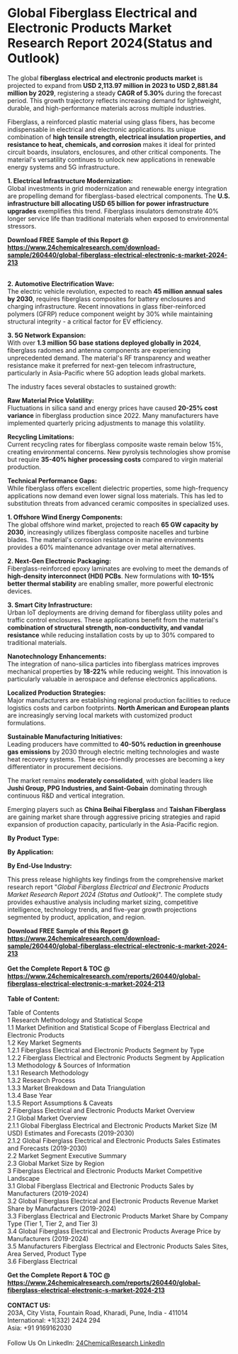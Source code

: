 <h1>Global Fiberglass Electrical and Electronic Products Market Research Report 2024(Status and Outlook)</h1><p>The global <strong>fiberglass electrical and electronic products market</strong> is projected to expand from <strong>USD 2,113.97 million in 2023 to USD 2,881.84 million by 2029</strong>, registering a steady <strong>CAGR of 5.30%</strong> during the forecast period. This growth trajectory reflects increasing demand for lightweight, durable, and high-performance materials across multiple industries.</p><p>Fiberglass, a reinforced plastic material using glass fibers, has become indispensable in electrical and electronic applications. Its unique combination of <strong>high tensile strength, electrical insulation properties, and resistance to heat, chemicals, and corrosion</strong> makes it ideal for printed circuit boards, insulators, enclosures, and other critical components. The material's versatility continues to unlock new applications in renewable energy systems and 5G infrastructure.</p><p><strong>1. Electrical Infrastructure Modernization:</strong><br>
Global investments in grid modernization and renewable energy integration are propelling demand for fiberglass-based electrical components. The <strong>U.S. infrastructure bill allocating USD 65 billion for power infrastructure upgrades</strong> exemplifies this trend. Fiberglass insulators demonstrate 40% longer service life than traditional materials when exposed to environmental stressors.</p><div><b>Download FREE Sample of this Report @ 
            <a href="https://www.24chemicalresearch.com/download-sample/260440/global-fiberglass-electrical-electronic-s-market-2024-213">
            https://www.24chemicalresearch.com/download-sample/260440/global-fiberglass-electrical-electronic-s-market-2024-213</a></b></div><br><p><strong>2. Automotive Electrification Wave:</strong><br>
The electric vehicle revolution, expected to reach <strong>45 million annual sales by 2030</strong>, requires fiberglass composites for battery enclosures and charging infrastructure. Recent innovations in glass fiber-reinforced polymers (GFRP) reduce component weight by 30% while maintaining structural integrity - a critical factor for EV efficiency.</p><p><strong>3. 5G Network Expansion:</strong><br>
With over <strong>1.3 million 5G base stations deployed globally in 2024</strong>, fiberglass radomes and antenna components are experiencing unprecedented demand. The material's RF transparency and weather resistance make it preferred for next-gen telecom infrastructure, particularly in Asia-Pacific where 5G adoption leads global markets.</p><p>The industry faces several obstacles to sustained growth:</p><p><strong>Raw Material Price Volatility:</strong><br>
        Fluctuations in silica sand and energy prices have caused <strong>20-25% cost variance</strong> in fiberglass production since 2022. Many manufacturers have implemented quarterly pricing adjustments to manage this volatility.</p><p><strong>Recycling Limitations:</strong><br>
        Current recycling rates for fiberglass composite waste remain below 15%, creating environmental concerns. New pyrolysis technologies show promise but require <strong>35-40% higher processing costs</strong> compared to virgin material production.</p><p><strong>Technical Performance Gaps:</strong><br>
        While fiberglass offers excellent dielectric properties, some high-frequency applications now demand even lower signal loss materials. This has led to substitution threats from advanced ceramic composites in specialized uses.</p><p><strong>1. Offshore Wind Energy Components:</strong><br>
The global offshore wind market, projected to reach <strong>65 GW capacity by 2030</strong>, increasingly utilizes fiberglass composite nacelles and turbine blades. The material's corrosion resistance in marine environments provides a 60% maintenance advantage over metal alternatives.</p><p><strong>2. Next-Gen Electronic Packaging:</strong><br>
Fiberglass-reinforced epoxy laminates are evolving to meet the demands of <strong>high-density interconnect (HDI) PCBs</strong>. New formulations with <strong>10-15% better thermal stability</strong> are enabling smaller, more powerful electronic devices.</p><p><strong>3. Smart City Infrastructure:</strong><br>
Urban IoT deployments are driving demand for fiberglass utility poles and traffic control enclosures. These applications benefit from the material's <strong>combination of structural strength, non-conductivity, and vandal resistance</strong> while reducing installation costs by up to 30% compared to traditional materials.</p><p><strong>Nanotechnology Enhancements:</strong><br>
        The integration of nano-silica particles into fiberglass matrices improves mechanical properties by <strong>18-22%</strong> while reducing weight. This innovation is particularly valuable in aerospace and defense electronics applications.</p><p><strong>Localized Production Strategies:</strong><br>
        Major manufacturers are establishing regional production facilities to reduce logistics costs and carbon footprints. <strong>North American and European plants</strong> are increasingly serving local markets with customized product formulations.</p><p><strong>Sustainable Manufacturing Initiatives:</strong><br>
        Leading producers have committed to <strong>40-50% reduction in greenhouse gas emissions</strong> by 2030 through electric melting technologies and waste heat recovery systems. These eco-friendly processes are becoming a key differentiator in procurement decisions.</p><p>The market remains <strong>moderately consolidated</strong>, with global leaders like <strong>Jushi Group, PPG Industries, and Saint-Gobain</strong> dominating through continuous R&amp;D and vertical integration.</p><p>Emerging players such as <strong>China Beihai Fiberglass</strong> and <strong>Taishan Fiberglass</strong> are gaining market share through aggressive pricing strategies and rapid expansion of production capacity, particularly in the Asia-Pacific region.</p><p><strong>By Product Type:</strong></p><p><strong>By Application:</strong></p><p><strong>By End-Use Industry:</strong></p><p>This press release highlights key findings from the comprehensive market research report "<em>Global Fiberglass Electrical and Electronic Products Market Research Report 2024 (Status and Outlook)</em>". The complete study provides exhaustive analysis including market sizing, competitive intelligence, technology trends, and five-year growth projections segmented by product, application, and region.</p><div><b>Download FREE Sample of this Report @ 
            <a href="https://www.24chemicalresearch.com/download-sample/260440/global-fiberglass-electrical-electronic-s-market-2024-213">
            https://www.24chemicalresearch.com/download-sample/260440/global-fiberglass-electrical-electronic-s-market-2024-213</a></b></div><br><div><b>Get the Complete Report & TOC @ 
            <a href="https://www.24chemicalresearch.com/reports/260440/global-fiberglass-electrical-electronic-s-market-2024-213">
            https://www.24chemicalresearch.com/reports/260440/global-fiberglass-electrical-electronic-s-market-2024-213</a></b></div><br>
            <b>Table of Content:</b><p>Table of Contents<br />
1 Research Methodology and Statistical Scope<br />
1.1 Market Definition and Statistical Scope of Fiberglass Electrical and Electronic Products<br />
1.2 Key Market Segments<br />
1.2.1 Fiberglass Electrical and Electronic Products Segment by Type<br />
1.2.2 Fiberglass Electrical and Electronic Products Segment by Application<br />
1.3 Methodology & Sources of Information<br />
1.3.1 Research Methodology<br />
1.3.2 Research Process<br />
1.3.3 Market Breakdown and Data Triangulation<br />
1.3.4 Base Year<br />
1.3.5 Report Assumptions & Caveats<br />
2 Fiberglass Electrical and Electronic Products Market Overview<br />
2.1 Global Market Overview<br />
2.1.1 Global Fiberglass Electrical and Electronic Products Market Size (M USD) Estimates and Forecasts (2019-2030)<br />
2.1.2 Global Fiberglass Electrical and Electronic Products Sales Estimates and Forecasts (2019-2030)<br />
2.2 Market Segment Executive Summary<br />
2.3 Global Market Size by Region<br />
3 Fiberglass Electrical and Electronic Products Market Competitive Landscape<br />
3.1 Global Fiberglass Electrical and Electronic Products Sales by Manufacturers (2019-2024)<br />
3.2 Global Fiberglass Electrical and Electronic Products Revenue Market Share by Manufacturers (2019-2024)<br />
3.3 Fiberglass Electrical and Electronic Products Market Share by Company Type (Tier 1, Tier 2, and Tier 3)<br />
3.4 Global Fiberglass Electrical and Electronic Products Average Price by Manufacturers (2019-2024)<br />
3.5 Manufacturers Fiberglass Electrical and Electronic Products Sales Sites, Area Served, Product Type<br />
3.6 Fiberglass Electrical</p><div><b>Get the Complete Report & TOC @ 
            <a href="https://www.24chemicalresearch.com/reports/260440/global-fiberglass-electrical-electronic-s-market-2024-213">
            https://www.24chemicalresearch.com/reports/260440/global-fiberglass-electrical-electronic-s-market-2024-213</a></b></div><br><b>CONTACT US:</b><br>
            203A, City Vista, Fountain Road, Kharadi, Pune, India - 411014<br>
            International: +1(332) 2424 294<br>
            Asia: +91 9169162030 <br><br>
            Follow Us On LinkedIn: <a href="https://www.linkedin.com/company/24chemicalresearch/">24ChemicalResearch LinkedIn</a>